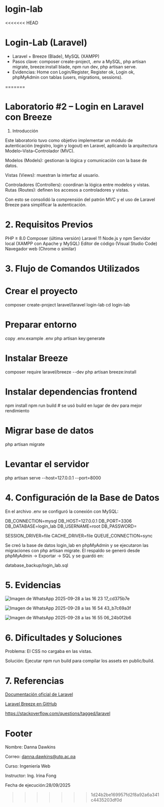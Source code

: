 # login-lab
<<<<<<< HEAD
 # Login-Lab (Laravel)
- Laravel + Breeze (Blade), MySQL (XAMPP)
- Pasos clave: composer create-project, .env a MySQL, php artisan migrate, breeze:install blade, npm run dev, php artisan serve.
- Evidencias: Home con Login/Register, Register ok, Login ok, phpMyAdmin con tablas (users, migrations, sessions).

=======
# Laboratorio #2 – Login en Laravel con Breeze
1. Introducción

Este laboratorio tuvo como objetivo implementar un módulo de autenticación (registro, login y logout) en Laravel, aplicando la arquitectura Modelo–Vista–Controlador (MVC).

Modelos (Models): gestionan la lógica y comunicación con la base de datos.

Vistas (Views): muestran la interfaz al usuario.

Controladores (Controllers): coordinan la lógica entre modelos y vistas.
Rutas (Routes): definen los accesos a controladores y vistas.

Con esto se consolidó la comprensión del patrón MVC y el uso de Laravel Breeze para simplificar la autenticación.

# 2. Requisitos Previos

PHP ≥ 8.0
Composer (última versión)
Laravel 11
Node.js y npm
Servidor local (XAMPP con Apache y MySQL)
Editor de código (Visual Studio Code)
Navegador web (Chrome o similar)

# 3. Flujo de Comandos Utilizados
# Crear el proyecto
composer create-project laravel/laravel login-lab
cd login-lab

# Preparar entorno
copy .env.example .env
php artisan key:generate

# Instalar Breeze
composer require laravel/breeze --dev
php artisan breeze:install

# Instalar dependencias frontend
npm install
npm run build   # se usó build en lugar de dev para mejor rendimiento

# Migrar base de datos
php artisan migrate

# Levantar el servidor
php artisan serve --host=127.0.0.1 --port=8000

# 4. Configuración de la Base de Datos

En el archivo .env se configuró la conexión con MySQL:

DB_CONNECTION=mysql
DB_HOST=127.0.0.1
DB_PORT=3306
DB_DATABASE=login_lab
DB_USERNAME=root
DB_PASSWORD=

SESSION_DRIVER=file
CACHE_DRIVER=file
QUEUE_CONNECTION=sync


Se creó la base de datos login_lab en phpMyAdmin y se ejecutaron las migraciones con php artisan migrate.
El respaldo se generó desde phpMyAdmin → Exportar → SQL y se guardó en:

database_backup/login_lab.sql

# 5. Evidencias
![Imagen de WhatsApp 2025-09-28 a las 16 23 17_cd375b7e](https://github.com/user-attachments/assets/0a9e77b3-cbaa-4892-8723-c26bdd4ac41a)

![Imagen de WhatsApp 2025-09-28 a las 16 54 43_b7c69a3f](https://github.com/user-attachments/assets/73a18064-b30a-434a-ad18-aa67bff8f91d)

![Imagen de WhatsApp 2025-09-28 a las 16 55 06_24b0f2b6](https://github.com/user-attachments/assets/0bd3ad7c-89a0-43c2-9e51-96eb47f4b618)


# 6. Dificultades y Soluciones

Problema: El CSS no cargaba en las vistas.

Solución: Ejecutar npm run build para compilar los assets en public/build.


# 7. Referencias

[Documentación oficial de Laravel](https://laravel.com/docs/12.x)

[Laravel Breeze en GitHub](https://github.com/laravel/breeze)

https://stackoverflow.com/questions/tagged/laravel

# Footer
Nombre: Danna Dawkins

Correo: danna.dawkins@utp.ac.pa

Curso: Ingeniería Web

Instructor: Ing. Irina Fong

Fecha de ejecución:28/09/2025
 
>>>>>>> 1d24b2be169957fd2f8a92a6a341c4435203df0d
